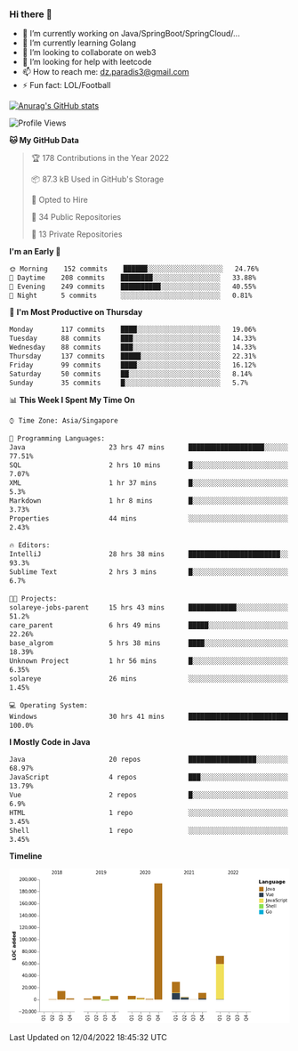 ### Hi there 👋

- 🔭 I’m currently working on Java/SpringBoot/SpringCloud/...
- 🌱 I’m currently learning Golang
- 👯 I’m looking to collaborate on web3
- 🤔 I’m looking for help with leetcode
- 📫 How to reach me: dz.paradis3@gmail.com
- ⚡ Fun fact: LOL/Football

[![Anurag's GitHub stats](https://github-readme-stats.vercel.app/api?username=xiumu2017&show_icons=true&theme=radical)](https://github.com/anuraghazra/github-readme-stats)

<!--
**xiumu2017/xiumu2017** is a ✨ _special_ ✨ repository because its `README.md` (this file) appears on your GitHub profile.

Here are some ideas to get you started:

- 🔭 I’m currently working on ...
- 🌱 I’m currently learning ...
- 👯 I’m looking to collaborate on ...
- 🤔 I’m looking for help with ...
- 💬 Ask me about ...
- 📫 How to reach me: ...
- 😄 Pronouns: ...
- ⚡ Fun fact: ...
-->

<!--START_SECTION:waka-->
![Profile Views](http://img.shields.io/badge/Profile%20Views-0-blue)

**🐱 My GitHub Data** 

> 🏆 178 Contributions in the Year 2022
 > 
> 📦 87.3 kB Used in GitHub's Storage 
 > 
> 💼 Opted to Hire
 > 
> 📜 34 Public Repositories 
 > 
> 🔑 13 Private Repositories  
 > 
**I'm an Early 🐤** 

```text
🌞 Morning    152 commits    ██████░░░░░░░░░░░░░░░░░░░   24.76% 
🌆 Daytime    208 commits    ████████░░░░░░░░░░░░░░░░░   33.88% 
🌃 Evening    249 commits    ██████████░░░░░░░░░░░░░░░   40.55% 
🌙 Night      5 commits      ░░░░░░░░░░░░░░░░░░░░░░░░░   0.81%

```
📅 **I'm Most Productive on Thursday** 

```text
Monday       117 commits    ████░░░░░░░░░░░░░░░░░░░░░   19.06% 
Tuesday      88 commits     ███░░░░░░░░░░░░░░░░░░░░░░   14.33% 
Wednesday    88 commits     ███░░░░░░░░░░░░░░░░░░░░░░   14.33% 
Thursday     137 commits    █████░░░░░░░░░░░░░░░░░░░░   22.31% 
Friday       99 commits     ████░░░░░░░░░░░░░░░░░░░░░   16.12% 
Saturday     50 commits     ██░░░░░░░░░░░░░░░░░░░░░░░   8.14% 
Sunday       35 commits     █░░░░░░░░░░░░░░░░░░░░░░░░   5.7%

```


📊 **This Week I Spent My Time On** 

```text
⌚︎ Time Zone: Asia/Singapore

💬 Programming Languages: 
Java                     23 hrs 47 mins      ███████████████████░░░░░░   77.51% 
SQL                      2 hrs 10 mins       █░░░░░░░░░░░░░░░░░░░░░░░░   7.07% 
XML                      1 hr 37 mins        █░░░░░░░░░░░░░░░░░░░░░░░░   5.3% 
Markdown                 1 hr 8 mins         █░░░░░░░░░░░░░░░░░░░░░░░░   3.73% 
Properties               44 mins             ░░░░░░░░░░░░░░░░░░░░░░░░░   2.43%

🔥 Editors: 
IntelliJ                 28 hrs 38 mins      ███████████████████████░░   93.3% 
Sublime Text             2 hrs 3 mins        █░░░░░░░░░░░░░░░░░░░░░░░░   6.7%

🐱‍💻 Projects: 
solareye-jobs-parent     15 hrs 43 mins      ████████████░░░░░░░░░░░░░   51.2% 
care_parent              6 hrs 49 mins       █████░░░░░░░░░░░░░░░░░░░░   22.26% 
base_algrom              5 hrs 38 mins       ████░░░░░░░░░░░░░░░░░░░░░   18.39% 
Unknown Project          1 hr 56 mins        █░░░░░░░░░░░░░░░░░░░░░░░░   6.35% 
solareye                 26 mins             ░░░░░░░░░░░░░░░░░░░░░░░░░   1.45%

💻 Operating System: 
Windows                  30 hrs 41 mins      █████████████████████████   100.0%

```

**I Mostly Code in Java** 

```text
Java                     20 repos            █████████████████░░░░░░░░   68.97% 
JavaScript               4 repos             ███░░░░░░░░░░░░░░░░░░░░░░   13.79% 
Vue                      2 repos             █░░░░░░░░░░░░░░░░░░░░░░░░   6.9% 
HTML                     1 repo              ░░░░░░░░░░░░░░░░░░░░░░░░░   3.45% 
Shell                    1 repo              ░░░░░░░░░░░░░░░░░░░░░░░░░   3.45%

```


**Timeline**

![Chart not found](https://raw.githubusercontent.com/xiumu2017/xiumu2017/main/charts/bar_graph.png) 


 Last Updated on 12/04/2022 18:45:32 UTC
<!--END_SECTION:waka-->

